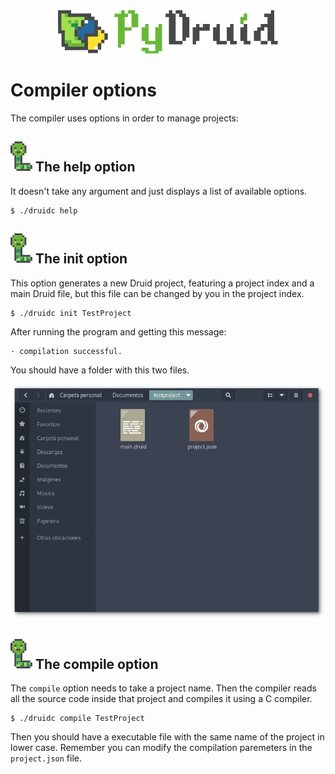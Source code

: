 <div align="center">
    <img src="../assets/pdlogo.svg" title="Druid" width=70%>
</div>

# Compiler options
The compiler uses options in order to manage projects:

## ![](../assets/worm.svg) The __help__ option
It doesn't take any argument and just displays a list of available options.

```
$ ./druidc help
```

## ![](../assets/worm.svg) The __init__ option
This option generates a new Druid project, featuring a project index and a main Druid file, but this file can be changed by you in the project index.

```
$ ./druidc init TestProject
```

After running the program and getting this message:
```
· compilation successful.
```
You should have a folder with this two files.

<div align="center">
    <img src="../assets/init_proj_folder.png">
</div>

## ![](../assets/worm.svg) The __compile__ option
The ```compile``` option needs to take a project name. Then the compiler reads all the source code inside that project and compiles it using a C compiler.

```
$ ./druidc compile TestProject
```

Then you should have a executable file with the same name of the project in lower case. Remember you can modify the compilation paremeters in the ```project.json``` file.
